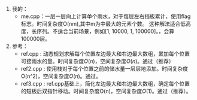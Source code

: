 1. 我的：
   - me.cpp：一层一层向上计算单个雨水，对于每层左右挡板累计，使用flag标志。时间复杂度O(nm),其中m为中最大的元素个数。 这种解法适合低高度，长序列。不适合当前场景，例如[1, 10000, 1, 100000]。，会算100000层。
2. 参考：
    - ref.cpp : 动态规划求解每个位置左边最大和右边最大数组，累加每个位置可接雨水的量。时间复杂度$O(n)$，空间复杂度$O(n)$。通过（推荐）
    - ref2.cpp : 使用栈对于每个位置之前的储水量一层层地添加。时间复杂度O(n^2)，空间复杂度$O(n)$。通过。
    - ref3.cpp : ref.cpp基础上，简化左边最大和右边最大数组，确定每个位置的短板后双指针移动。时间复杂度O(n)，空间复杂度$O(1)$。通过（推荐）。
